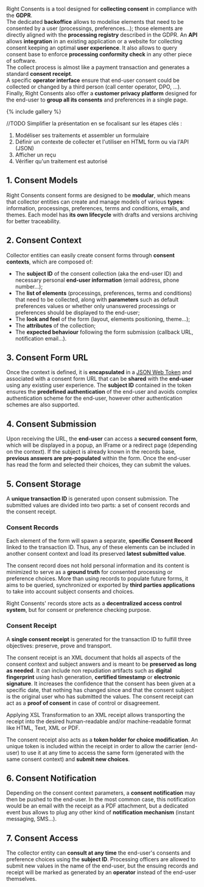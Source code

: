 
Right Consents is a tool designed for **collecting consent** in compliance with the **GDPR**.  
The dedicated **backoffice** allows to modelise elements that need to be consented by a user (processings, preferences...); those elements are directly aligned with the **processing registry** described in the GDPR.
An **API** allows **integration** in an existing application or a website for collecting consent keeping an optimal **user experience**. It also allows to query consent base to enforce **processing conformity check** in any other piece of software.    
The collect process is almost like a payment transaction and generates a standard **consent receipt**.  
A specific **operator interface** ensure that end-user consent could be collected or changed by a third person (call center operator, DPO, ...).  
Finally, Right Consents also offer a **customer privacy platform** designed for the end-user to **group all its consents** and preferences in a single page.

{% include gallery %}

//TODO Simplifier la présentation en se focalisant sur les étapes clés :
1. Modéliser ses traitements et assembler un formulaire
2. Définir un contexte de collecter et l'utiliser en HTML form ou via l'API (JSON)
3. Afficher un reçu
4. Vérifier qu'un traitement est autorisé




## 1. Consent Models

Right Consents consent forms are designed to be **modular**, which means that collector entities can create and manage models of various **types**: information, processings, preferences, terms and conditions, emails, and themes. Each model has **its own lifecycle** with drafts and versions archiving for better traceability.

## 2. Consent Context

Collector entities can easily create consent forms through **consent contexts**, which are composed of:
- The **subject ID** of the consent collection (aka the end-user ID) and necessary personal **end-user information** (email address, phone number...);
- The **list of elements** (processings, preferences, terms and conditions) that need to be collected, along with **parameters** such as default preferences values or whether only unanswered processings or preferences should be displayed to the end-user;
- The **look and feel** of the form (layout, elements positioning, theme...);
- The **attributes** of the collection;
- The **expected behaviour** following the form submission (callback URL, notification email...).

## 3. Consent Form URL

Once the context is defined, it is **encapsulated** in a [JSON Web Token](https://jwt.io/) and associated with a consent form URL that can be **shared** with the **end-user** using any existing user experience. The **subject ID** contained in the token ensures the **predefined authentication** of the end-user and avoids complex authentication scheme for the end-user, however other authentication schemes are also supported.

## 4. Consent Submission

Upon receiving the URL, the **end-user** can access a **secured consent form**, which will be displayed in a popup, an IFrame or a redirect page (depending on the context). If the subject is already known in the records base, **previous answers are pre-populated** within the form. Once the end-user has read the form and selected their choices, they can submit the values.

## 5. Consent Storage

A **unique transaction ID** is generated upon consent submission. The submitted values are divided into two parts: a set of consent records and the consent receipt.

### Consent Records

Each element of the form will spawn a separate, **specific Consent Record** linked to the transaction ID. Thus, any of these elements can be included in another consent context and load its preserved **latest submitted value**.

The consent record does not hold personal information and its content is minimized to serve as a **ground truth** for consented processing or preference choices. More than using records to populate future forms, it aims to be queried, synchronized or exported by **third parties applications** to take into account subject consents and choices.

Right Consents' records store acts as a **decentralized access control system**, but for consent or preference checking purpose.

### Consent Receipt

A **single consent receipt** is generated for the transaction ID to fulfill three objectives: preserve, prove and transport.

The consent receipt is an XML document that holds all aspects of the consent context and subject answers and is meant to be **preserved as long as needed**. It can include non repudiation artifacts such as **digital fingerprint** using hash generation, **certified timestamp** or **electronic signature**. It increases the confidence that the consent has been given at a specific date, that nothing has changed since and that the consent subject is the original user who has submitted the values. The consent receipt can act as a **proof of consent** in case of control or disagreement.

Applying XSL Transformation to an XML receipt allows transporting the receipt into the desired human-readable and/or machine-readable format like HTML, Text, XML or PDF.

The consent receipt also acts as a **token holder for choice modification**. An unique token is included within the receipt in order to allow the carrier (end-user) to use it at any time to access the same form (generated with the same consent context) and **submit new choices**.

## 6. Consent Notification

Depending on the consent context parameters, a **consent notification** may then be pushed to the end-user. In the most common case, this notification would be an email with the receipt as a PDF attachment, but a dedicated event bus allows to plug any other kind of **notification mechanism** (instant messaging, SMS...).

## 7. Consent Access

The collector entity can **consult at any time** the end-user's consents and preference choices using the **subject ID**. Processing officers are allowed to submit new values in the name of the end-user, but the ensuing records and receipt will be marked as generated by an **operator** instead of the end-user themselves.

